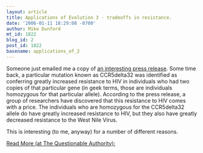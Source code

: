 ```yaml
---
layout: article
title: Applications of Evolution 3 - tradeoffs in resistance.
date: '2006-01-11 18:29:08 -0700'
author: Mike Dunford
mt_id: 1822
blog_id: 2
post_id: 1822
basename: applications_of_2
---
```

Someone just emailed me a copy of [an interesting press release](http://www.eurekalert.org/pub_releases/2006-01/joem-gml010306.php). Some time back, a particular mutation known as CCR5delta32 was identified as conferring greatly increased resistance to HIV in individuals who had two copies of that particular gene (in geek terms, those are individuals homozygous for that particular allele). According to the press release, a group of researchers have discovered that this resistance to HIV comes with a price. The individuals who are homozygous for the CCR5delta32 allele do have greatly increased resistance to HIV, but they also have greatly decreased resistance to the West Nile Virus.

This is interesting (to me, anyway) for a number of different reasons. 

[Read More (at The Questionable Authority):](http://thequestionableauthority.blogspot.com/2006/01/applications-of-evolution-3-tradeoffs.html)
